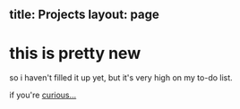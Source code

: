 title: Projects 
layout: page 
---

# this is pretty new

so i haven't filled it up yet, but it's very high on my to-do list.

if you're <a href="https://github.com/rconjoe/trog.codes">curious...</a>
